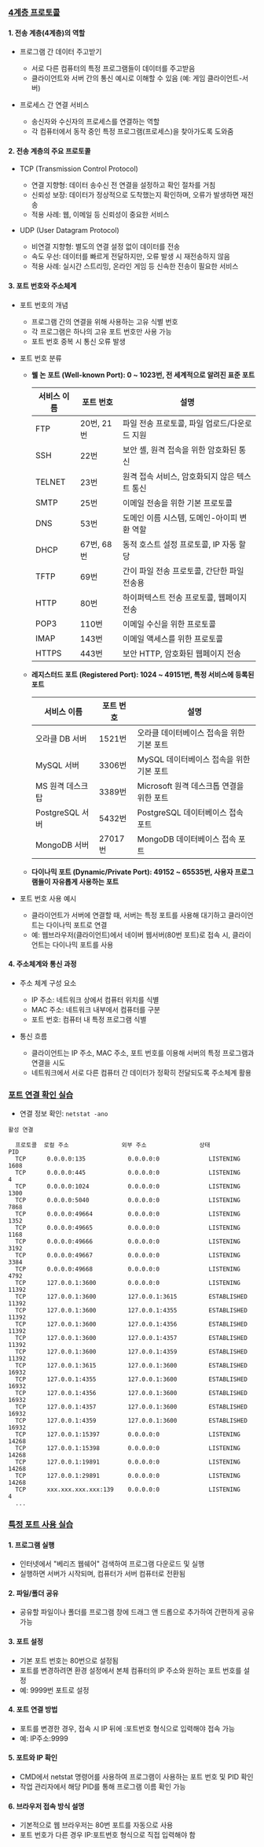 ### [4계층 프로토콜](https://youtu.be/tG0ldt4sBzY?list=PL0d8NnikouEWcF1jJueLdjRIC4HsUlULi)

#### 1. 전송 계층(4계층)의 역할

- 프로그램 간 데이터 주고받기

  - 서로 다른 컴퓨터의 특정 프로그램들이 데이터를 주고받음
  - 클라이언트와 서버 간의 통신 예시로 이해할 수 있음 (예: 게임 클라이언트-서버)

- 프로세스 간 연결 서비스

  - 송신자와 수신자의 프로세스를 연결하는 역할
  - 각 컴퓨터에서 동작 중인 특정 프로그램(프로세스)을 찾아가도록 도와줌

#### 2. 전송 계층의 주요 프로토콜

- TCP (Transmission Control Protocol)

  - 연결 지향형: 데이터 송수신 전 연결을 설정하고 확인 절차를 거침
  - 신뢰성 보장: 데이터가 정상적으로 도착했는지 확인하며, 오류가 발생하면 재전송
  - 적용 사례: 웹, 이메일 등 신뢰성이 중요한 서비스

- UDP (User Datagram Protocol)

  - 비연결 지향형: 별도의 연결 설정 없이 데이터를 전송
  - 속도 우선: 데이터를 빠르게 전달하지만, 오류 발생 시 재전송하지 않음
  - 적용 사례: 실시간 스트리밍, 온라인 게임 등 신속한 전송이 필요한 서비스

#### 3. 포트 번호와 주소체계

- 포트 번호의 개념

  - 프로그램 간의 연결을 위해 사용하는 고유 식별 번호
  - 각 프로그램은 하나의 고유 포트 번호만 사용 가능
  - 포트 번호 중복 시 통신 오류 발생

- 포트 번호 분류

  - **웰 논 포트 (Well-known Port): 0 ~ 1023번, 전 세계적으로 알려진 표준 포트**

    | 서비스 이름 | 포트 번호  | 설명                                          |
    | ----------- | ---------- | --------------------------------------------- |
    | FTP         | 20번, 21번 | 파일 전송 프로토콜, 파일 업로드/다운로드 지원 |
    | SSH         | 22번       | 보안 셸, 원격 접속을 위한 암호화된 통신       |
    | TELNET      | 23번       | 원격 접속 서비스, 암호화되지 않은 텍스트 통신 |
    | SMTP        | 25번       | 이메일 전송을 위한 기본 프로토콜              |
    | DNS         | 53번       | 도메인 이름 시스템, 도메인-아이피 변환 역할   |
    | DHCP        | 67번, 68번 | 동적 호스트 설정 프로토콜, IP 자동 할당       |
    | TFTP        | 69번       | 간이 파일 전송 프로토콜, 간단한 파일 전송용   |
    | HTTP        | 80번       | 하이퍼텍스트 전송 프로토콜, 웹페이지 전송     |
    | POP3        | 110번      | 이메일 수신을 위한 프로토콜                   |
    | IMAP        | 143번      | 이메일 액세스를 위한 프로토콜                 |
    | HTTPS       | 443번      | 보안 HTTP, 암호화된 웹페이지 전송             |

  - **레지스터드 포트 (Registered Port): 1024 ~ 49151번, 특정 서비스에 등록된 포트**

    | 서비스 이름      | 포트 번호 | 설명                                      |
    | ---------------- | --------- | ----------------------------------------- |
    | 오라클 DB 서버   | 1521번    | 오라클 데이터베이스 접속을 위한 기본 포트 |
    | MySQL 서버       | 3306번    | MySQL 데이터베이스 접속을 위한 기본 포트  |
    | MS 원격 데스크탑 | 3389번    | Microsoft 원격 데스크톱 연결을 위한 포트  |
    | PostgreSQL 서버  | 5432번    | PostgreSQL 데이터베이스 접속 포트         |
    | MongoDB 서버     | 27017번   | MongoDB 데이터베이스 접속 포트            |

  - **다이나믹 포트 (Dynamic/Private Port): 49152 ~ 65535번, 사용자 프로그램들이 자유롭게 사용하는 포트**

- 포트 번호 사용 예시

  - 클라이언트가 서버에 연결할 때, 서버는 특정 포트를 사용해 대기하고 클라이언트는 다이나믹 포트로 연결
  - 예: 웹브라우저(클라이언트)에서 네이버 웹서버(80번 포트)로 접속 시, 클라이언트는 다이나믹 포트를 사용

#### 4. 주소체계와 통신 과정

- 주소 체계 구성 요소

  - IP 주소: 네트워크 상에서 컴퓨터 위치를 식별
  - MAC 주소: 네트워크 내부에서 컴퓨터를 구분
  - 포트 번호: 컴퓨터 내 특정 프로그램 식별

- 통신 흐름

  - 클라이언트는 IP 주소, MAC 주소, 포트 번호를 이용해 서버의 특정 프로그램과 연결을 시도
  - 네트워크에서 서로 다른 컴퓨터 간 데이터가 정확히 전달되도록 주소체계 활용

### [포트 연결 확인 실습](https://youtu.be/Jb7tCFp-udM?list=PL0d8NnikouEWcF1jJueLdjRIC4HsUlULi)

- 연결 정보 확인: `netstat -ano`

```
활성 연결

  프로토콜  로컬 주소               외부 주소               상태             PID
  TCP      0.0.0.0:135            0.0.0.0:0              LISTENING       1608
  TCP      0.0.0.0:445            0.0.0.0:0              LISTENING       4
  TCP      0.0.0.0:1024           0.0.0.0:0              LISTENING       1300
  TCP      0.0.0.0:5040           0.0.0.0:0              LISTENING       7868
  TCP      0.0.0.0:49664          0.0.0.0:0              LISTENING       1352
  TCP      0.0.0.0:49665          0.0.0.0:0              LISTENING       1168
  TCP      0.0.0.0:49666          0.0.0.0:0              LISTENING       3192
  TCP      0.0.0.0:49667          0.0.0.0:0              LISTENING       3384
  TCP      0.0.0.0:49668          0.0.0.0:0              LISTENING       4792
  TCP      127.0.0.1:3600         0.0.0.0:0              LISTENING       11392
  TCP      127.0.0.1:3600         127.0.0.1:3615         ESTABLISHED     11392
  TCP      127.0.0.1:3600         127.0.0.1:4355         ESTABLISHED     11392
  TCP      127.0.0.1:3600         127.0.0.1:4356         ESTABLISHED     11392
  TCP      127.0.0.1:3600         127.0.0.1:4357         ESTABLISHED     11392
  TCP      127.0.0.1:3600         127.0.0.1:4359         ESTABLISHED     11392
  TCP      127.0.0.1:3615         127.0.0.1:3600         ESTABLISHED     16932
  TCP      127.0.0.1:4355         127.0.0.1:3600         ESTABLISHED     16932
  TCP      127.0.0.1:4356         127.0.0.1:3600         ESTABLISHED     16932
  TCP      127.0.0.1:4357         127.0.0.1:3600         ESTABLISHED     16932
  TCP      127.0.0.1:4359         127.0.0.1:3600         ESTABLISHED     16932
  TCP      127.0.0.1:15397        0.0.0.0:0              LISTENING       14268
  TCP      127.0.0.1:15398        0.0.0.0:0              LISTENING       14268
  TCP      127.0.0.1:19891        0.0.0.0:0              LISTENING       14268
  TCP      127.0.0.1:29891        0.0.0.0:0              LISTENING       14268
  TCP      xxx.xxx.xxx.xxx:139    0.0.0.0:0              LISTENING       4
  ...
```

### [특정 포트 사용 실습](https://youtu.be/Qqmwm3rFihk?list=PL0d8NnikouEWcF1jJueLdjRIC4HsUlULi)

#### 1. 프로그램 실행

- 인터넷에서 "베리즈 웹쉐어" 검색하여 프로그램 다운로드 및 실행
- 실행하면 서버가 시작되며, 컴퓨터가 서버 컴퓨터로 전환됨

#### 2. 파일/폴더 공유

- 공유할 파일이나 폴더를 프로그램 창에 드래그 앤 드롭으로 추가하여 간편하게 공유 가능

#### 3. 포트 설정

- 기본 포트 번호는 80번으로 설정됨
- 포트를 변경하려면 환경 설정에서 본체 컴퓨터의 IP 주소와 원하는 포트 번호를 설정
- 예: 9999번 포트로 설정

#### 4. 포트 연결 방법

- 포트를 변경한 경우, 접속 시 IP 뒤에 :포트번호 형식으로 입력해야 접속 가능
- 예: IP주소:9999

#### 5. 포트와 IP 확인

- CMD에서 netstat 명령어를 사용하여 프로그램이 사용하는 포트 번호 및 PID 확인
- 작업 관리자에서 해당 PID를 통해 프로그램 이름 확인 가능

#### 6. 브라우저 접속 방식 설명

- 기본적으로 웹 브라우저는 80번 포트를 자동으로 사용
- 포트 번호가 다른 경우 IP:포트번호 형식으로 직접 입력해야 함
